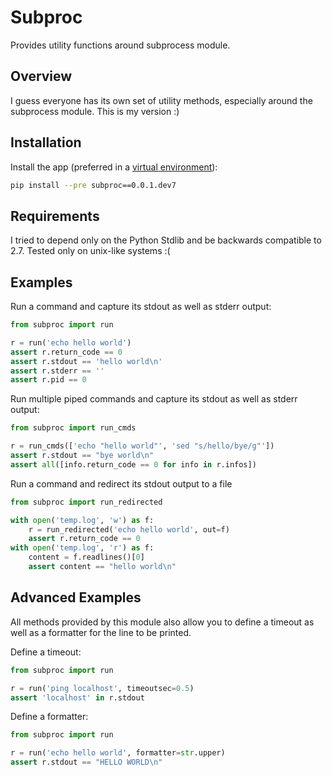 # Subproc

Provides utility functions around subprocess module.

## Overview

I guess everyone has its own set of utility methods, especially around the subprocess module.
This is my version :)

## Installation

Install the app (preferred in a [virtual environment](https://realpython.com/python-virtual-environments-a-primer/)):

```bash
pip install --pre subproc==0.0.1.dev7
```

## Requirements

I tried to depend only on the Python Stdlib and be backwards compatible to 2.7.
Tested only on unix-like systems :(

## Examples

Run a command and capture its stdout as well as stderr output:

```python
from subproc import run

r = run('echo hello world')
assert r.return_code == 0
assert r.stdout == 'hello world\n'
assert r.stderr == ''
assert r.pid == 0
```

Run multiple piped commands and capture its stdout as well as stderr output:

```python
from subproc import run_cmds

r = run_cmds(['echo "hello world"', 'sed "s/hello/bye/g"'])
assert r.stdout == "bye world\n"
assert all([info.return_code == 0 for info in r.infos])
```

Run a command and redirect its stdout output to a file

```python
from subproc import run_redirected

with open('temp.log', 'w') as f:
    r = run_redirected('echo hello world', out=f)
    assert r.return_code == 0
with open('temp.log', 'r') as f:
    content = f.readlines()[0]
    assert content == "hello world\n"
```

## Advanced Examples

All methods provided by this module also allow you to define a timeout
as well as a formatter for the line to be printed.

Define a timeout:

```python
from subproc import run

r = run('ping localhost', timeoutsec=0.5)
assert 'localhost' in r.stdout
```

Define a formatter:

```python
from subproc import run

r = run('echo hello world', formatter=str.upper)
assert r.stdout == "HELLO WORLD\n"
```
